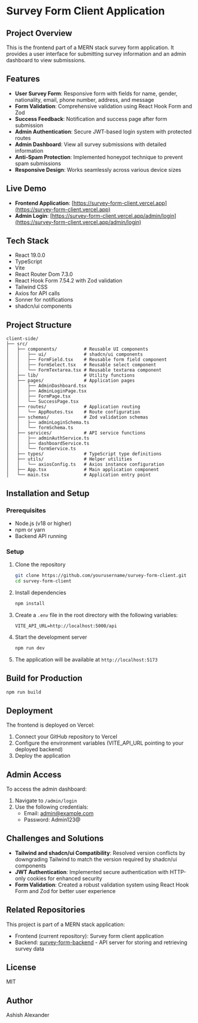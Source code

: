 # Survey Form Client Application

## Project Overview

This is the frontend part of a MERN stack survey form application. It provides a user interface for submitting survey information and an admin dashboard to view submissions.

## Features

- **User Survey Form**: Responsive form with fields for name, gender, nationality, email, phone number, address, and message
- **Form Validation**: Comprehensive validation using React Hook Form and Zod
- **Success Feedback**: Notification and success page after form submission
- **Admin Authentication**: Secure JWT-based login system with protected routes
- **Admin Dashboard**: View all survey submissions with detailed information
- **Anti-Spam Protection**: Implemented honeypot technique to prevent spam submissions
- **Responsive Design**: Works seamlessly across various device sizes

## Live Demo

- **Frontend Application**: [https://survey-form-client.vercel.app](https://survey-form-client.vercel.app)
- **Admin Login**: [https://survey-form-client.vercel.app/admin/login](https://survey-form-client.vercel.app/admin/login)

## Tech Stack

- React 19.0.0
- TypeScript
- Vite
- React Router Dom 7.3.0
- React Hook Form 7.54.2 with Zod validation
- Tailwind CSS
- Axios for API calls
- Sonner for notifications
- shadcn/ui components

## Project Structure

```
client-side/
├── src/
│   ├── components/          # Reusable UI components
│   │   ├── ui/              # shadcn/ui components
│   │   ├── FormField.tsx    # Reusable form field component
│   │   ├── FormSelect.tsx   # Reusable select component
│   │   └── FormTextarea.tsx # Reusable textarea component
│   ├── lib/                 # Utility functions
│   ├── pages/               # Application pages
│   │   ├── AdminDashboard.tsx
│   │   ├── AdminLoginPage.tsx
│   │   ├── FormPage.tsx
│   │   └── SuccessPage.tsx
│   ├── routes/              # Application routing
│   │   └── AppRoutes.tsx    # Route configuration
│   ├── schemas/             # Zod validation schemas
│   │   ├── adminLoginSchema.ts
│   │   └── formSchema.ts
│   ├── services/            # API service functions
│   │   ├── adminAuthService.ts
│   │   ├── dashboardService.ts
│   │   └── formService.ts
│   ├── types/               # TypeScript type definitions
│   ├── utils/               # Helper utilities
│   │   └── axiosConfig.ts   # Axios instance configuration
│   ├── App.tsx              # Main application component
│   └── main.tsx             # Application entry point
```

## Installation and Setup

### Prerequisites
- Node.js (v18 or higher)
- npm or yarn
- Backend API running

### Setup
1. Clone the repository
   ```bash
   git clone https://github.com/yourusername/survey-form-client.git
   cd survey-form-client
   ```

2. Install dependencies
   ```bash
   npm install
   ```

3. Create a `.env` file in the root directory with the following variables:
   ```
   VITE_API_URL=http://localhost:5000/api
   ```

4. Start the development server
   ```bash
   npm run dev
   ```

5. The application will be available at `http://localhost:5173`

## Build for Production

```bash
npm run build
```

## Deployment

The frontend is deployed on Vercel:
1. Connect your GitHub repository to Vercel
2. Configure the environment variables (VITE_API_URL pointing to your deployed backend)
3. Deploy the application

## Admin Access

To access the admin dashboard:
1. Navigate to `/admin/login`
2. Use the following credentials:
   - Email: admin@example.com
   - Password: Admin123@

## Challenges and Solutions

- **Tailwind and shadcn/ui Compatibility**: Resolved version conflicts by downgrading Tailwind to match the version required by shadcn/ui components
- **JWT Authentication**: Implemented secure authentication with HTTP-only cookies for enhanced security
- **Form Validation**: Created a robust validation system using React Hook Form and Zod for better user experience

## Related Repositories

This project is part of a MERN stack application:
- Frontend (current repository): Survey form client application
- Backend: [survey-form-backend](https://github.com/ashishalexander/survey-form-backend) - API server for storing and retrieving survey data

## License

MIT

## Author

Ashish Alexander